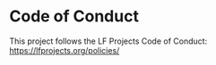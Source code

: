 # Code of Conduct

This project follows the LF Projects Code of Conduct:
https://lfprojects.org/policies/
